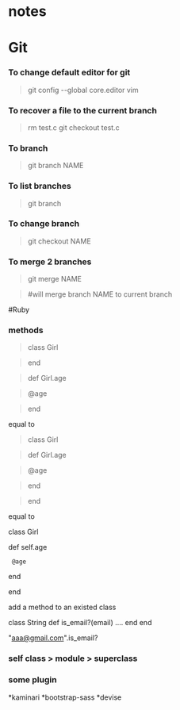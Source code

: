 # notes

# Git

### To change default editor for git

>git config --global core.editor vim

### To recover a file to the current branch

>rm test.c
>git checkout test.c

### To branch

> git branch NAME

### To list branches

>git branch

### To change branch

>git checkout NAME

### To merge 2 branches

>git merge NAME

>\#will merge branch NAME to current branch

#Ruby

### methods

>class Girl

>end

>def Girl.age

> @age

>end

equal to

>class Girl

> def Girl.age

>   @age

> end

>end

equal to 

  class Girl
  
   def self.age
  
     @age
  
   end
  
  end


add a method to an existed class

  class String
    def is_email?(email)
      ....
    end
  end

  "aaa@gmail.com".is_email?

### self class > module > superclass

### some plugin
*kaminari
*bootstrap-sass
*devise
